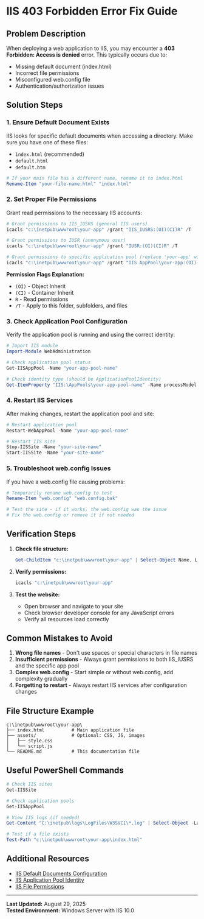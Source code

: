 # IIS 403 Forbidden Error Fix Guide

## Problem Description
When deploying a web application to IIS, you may encounter a **403 Forbidden: Access is denied** error. This typically occurs due to:
- Missing default document (index.html)
- Incorrect file permissions
- Misconfigured web.config file
- Authentication/authorization issues

## Solution Steps

### 1. Ensure Default Document Exists
IIS looks for specific default documents when accessing a directory. Make sure you have one of these files:
- `index.html` (recommended)
- `default.html`
- `default.htm`

```powershell
# If your main file has a different name, rename it to index.html
Rename-Item "your-file-name.html" "index.html"
```

### 2. Set Proper File Permissions
Grant read permissions to the necessary IIS accounts:

```powershell
# Grant permissions to IIS_IUSRS (general IIS users)
icacls "c:\inetpub\wwwroot\your-app" /grant "IIS_IUSRS:(OI)(CI)R" /T

# Grant permissions to IUSR (anonymous user)
icacls "c:\inetpub\wwwroot\your-app" /grant "IUSR:(OI)(CI)R" /T

# Grant permissions to specific application pool (replace 'your-app' with your app pool name)
icacls "c:\inetpub\wwwroot\your-app" /grant "IIS AppPool\your-app:(OI)(CI)R" /T
```

**Permission Flags Explanation:**
- `(OI)` - Object Inherit
- `(CI)` - Container Inherit  
- `R` - Read permissions
- `/T` - Apply to this folder, subfolders, and files

### 3. Check Application Pool Configuration
Verify the application pool is running and using the correct identity:

```powershell
# Import IIS module
Import-Module WebAdministration

# Check application pool status
Get-IISAppPool -Name "your-app-pool-name"

# Check identity type (should be ApplicationPoolIdentity)
Get-ItemProperty "IIS:\AppPools\your-app-pool-name" -Name processModel.identityType
```

### 4. Restart IIS Services
After making changes, restart the application pool and site:

```powershell
# Restart application pool
Restart-WebAppPool -Name "your-app-pool-name"

# Restart IIS site
Stop-IISSite -Name "your-site-name"
Start-IISSite -Name "your-site-name"
```

### 5. Troubleshoot web.config Issues
If you have a web.config file causing problems:

```powershell
# Temporarily rename web.config to test
Rename-Item "web.config" "web.config.bak"

# Test the site - if it works, the web.config was the issue
# Fix the web.config or remove it if not needed
```

## Verification Steps

1. **Check file structure:**
   ```powershell
   Get-ChildItem "c:\inetpub\wwwroot\your-app" | Select-Object Name, Length, LastWriteTime
   ```

2. **Verify permissions:**
   ```powershell
   icacls "c:\inetpub\wwwroot\your-app"
   ```

3. **Test the website:**
   - Open browser and navigate to your site
   - Check browser developer console for any JavaScript errors
   - Verify all resources load correctly

## Common Mistakes to Avoid

1. **Wrong file names** - Don't use spaces or special characters in file names
2. **Insufficient permissions** - Always grant permissions to both IIS_IUSRS and the specific app pool
3. **Complex web.config** - Start simple or without web.config, add complexity gradually
4. **Forgetting to restart** - Always restart IIS services after configuration changes

## File Structure Example
```
c:\inetpub\wwwroot\your-app\
├── index.html          # Main application file
├── assets/             # Optional: CSS, JS, images
│   ├── style.css
│   └── script.js
└── README.md           # This documentation file
```

## Useful PowerShell Commands

```powershell
# Check IIS sites
Get-IISSite

# Check application pools
Get-IISAppPool

# View IIS logs (if needed)
Get-Content "C:\inetpub\logs\LogFiles\W3SVC1\*.log" | Select-Object -Last 10

# Test if a file exists
Test-Path "c:\inetpub\wwwroot\your-app\index.html"
```

## Additional Resources

- [IIS Default Documents Configuration](https://docs.microsoft.com/en-us/iis/configuration/system.webserver/defaultdocument/)
- [IIS Application Pool Identity](https://docs.microsoft.com/en-us/iis/manage/configuring-security/application-pool-identities)
- [IIS File Permissions](https://docs.microsoft.com/en-us/iis/get-started/planning-for-security/secure-content-in-iis-through-file-system-acls)

---

**Last Updated:** August 29, 2025  
**Tested Environment:** Windows Server with IIS 10.0
